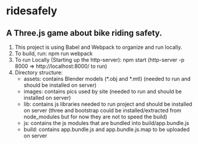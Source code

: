 # ridesafely
## A Three.js game about bike riding safety.
1. This project is using Babel and Webpack to organize and run locally.
2. To build, run: npm run webpack
3. To run Locally (Starting up the http-server): npm start (http-server -p 8000 => http://localhost:8000/ to run)
4. Directory structure: 
    * assets: contains Blender models (*.obj and *.mtl) (needed to run and should be installed on server)
    * images: contains pics used by site (needed to run and should be installed on server)
    * lib: contains js libraries needed to run project and should be installed on server (three and bootstrap could be installed/extracted
       from node_modules but for now they are not to speed the build)
    * js: contains the js modules that are bundled into build/app.bundle.js
    * build: contains app.bundle.js and app.bundle.js.map to be uploaded on server
  
 
